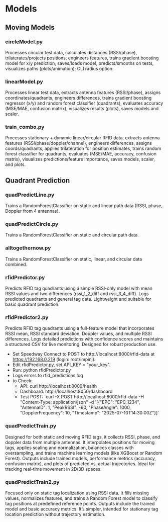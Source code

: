 # Models 

## Moving Models
### circleModel.py
Processes circular test data, calculates distances (RSSI/phase), trilaterates/projects positions, engineers features, trains gradient boosting model for x/y prediction, saves/loads model, predicts/smooths on tests, visualizes paths (plots/animation); CLI radius option.

### linearModel.py
Processes linear test data, extracts antenna features (RSSI/phase), assigns coordinates/quadrants, engineers differences, trains gradient boosting regressor (x/y) and random forest classifier (quadrants), evaluates accuracy (MSE/MAE, confusion matrix), visualizes results (plots), saves models and scaler. 

### train_combo.py
Processes stationary + dynamic linear/circular RFID data, extracts antenna features (RSSI/phase/doppler/channel), engineers differences, assigns coords/quadrants, applies trilateration for position estimates, trains random forest classifier for quadrants, evaluates (MSE/MAE, accuracy, confusion matrix), visualizes predictions/feature importance, saves models, scaler, and plots.

## Quadrant Prediction
### quadPredictLine.py
Trains a RandomForestClassifier on static and linear path data (RSSI, phase, Doppler from 4 antennas).

### quadPredictCircle.py
Trains a RandomForestClassifier on static and circular path data.

### alltogethernow.py
Trains a RandomForestClassifier on static, linear, and circular data combined.

### rfidPredictor.py
Predicts RFID tag quadrants using a simple RSSI-only model with mean RSSI values and two differences (rssi_1_2_diff and rssi_3_4_diff). Logs predicted quadrants and general tag data. Lightweight and suitable for basic quadrant prediction.

### rfidPredictor2.py
Predicts RFID tag quadrants using a full-feature model that incorporates RSSI mean, RSSI standard deviation, Doppler values, and multiple RSSI differences. Logs detailed predictions with confidence scores and maintains a structured CSV for live monitoring. Designed for robust production use.

- Set Speedway Connect to POST to http://localhost:8000/rfid-data at https://192.168.0.219 (login: root/impinj).
- Edit rfidPredictor.py, set API_KEY = "your_key".
- Run: python rfidPredictor.py
- Logs errors to rfid_predictions.log
- to Check:
    - API: curl http://localhost:8000/health
    - Dashboard: http://localhost:8050/dashboard
    - Test POST: `curl -X POST http://localhost:8000/rfid-data -H "Content-Type: application/json" -d '[{"EPC": "EPC_1234", "AntennaID": 1, "PeakRSSI": -60, "PhaseAngle": 1000, "DopplerFrequency": 10, "Timestamp": "2025-07-10T14:30:00Z"}]'

### quadPredictTrain.py
Designed for both static and moving RFID tags, it collects RSSI, phase, and doppler data from multiple antennas. It interpolates positions for moving tags, applies scaling and normalization, balances classes with oversampling, and trains machine learning models (like XGBoost or Random Forest). Outputs include trained models, performance metrics (accuracy, confusion matrix), and plots of predicted vs. actual trajectories. Ideal for tracking real-time movement in 2D/3D spaces.

### quadPredictTrain2.py
Focused only on static tag localization using RSSI data. It fills missing values, normalizes features, and trains a Random Forest model to classify tag positions at predefined reference points. Outputs include the trained model and basic accuracy metrics. It’s simpler, intended for stationary tag location prediction without trajectory estimation.